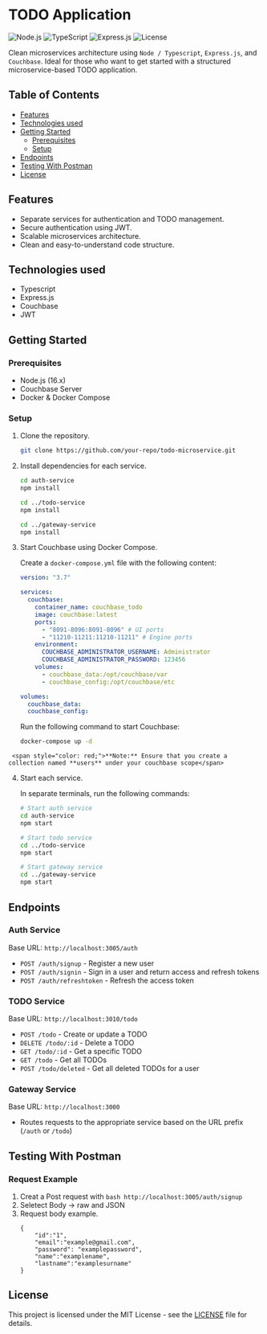 # TODO Application

![Node.js](https://img.shields.io/badge/Node.js-16.x-green)
![TypeScript](https://shields.io/badge/TypeScript-3178C6?logo=TypeScript&logoColor=FFF&style=flat-square)
![Express.js](https://img.shields.io/badge/Express.js-4.x-blue)
![License](https://img.shields.io/badge/License-MIT-red)

Clean microservices architecture using `Node / Typescript`, `Express.js`, and `Couchbase`. Ideal for those who want to get started with a structured microservice-based TODO application.

## Table of Contents

- [Features](#features)
- [Technologies used](#technologies-used)
- [Getting Started](#getting-started)
  - [Prerequisites](#prerequisites)
  - [Setup](#setup)
- [Endpoints](#endpoints)
- [Testing With Postman](#testing-with-postman)
- [License](#license)

## Features

- Separate services for authentication and TODO management.
- Secure authentication using JWT.
- Scalable microservices architecture.
- Clean and easy-to-understand code structure.

## Technologies used

- Typescript
- Express.js
- Couchbase
- JWT

## Getting Started

### Prerequisites

- Node.js (16.x)
- Couchbase Server
- Docker & Docker Compose

### Setup

1. Clone the repository.

    ```bash
    git clone https://github.com/your-repo/todo-microservice.git
    ```

2. Install dependencies for each service.

    ```bash
    cd auth-service
    npm install

    cd ../todo-service
    npm install

    cd ../gateway-service
    npm install
    ```

3. Start Couchbase using Docker Compose.

    Create a `docker-compose.yml` file with the following content:

    ```yaml
    version: "3.7"

    services:
      couchbase:
        container_name: couchbase_todo
        image: couchbase:latest
        ports:
          - "8091-8096:8091-8096" # UI ports
          - "11210-11211:11210-11211" # Engine ports
        environment:
          COUCHBASE_ADMINISTRATOR_USERNAME: Administrator
          COUCHBASE_ADMINISTRATOR_PASSWORD: 123456
        volumes:
          - couchbase_data:/opt/couchbase/var
          - couchbase_config:/opt/couchbase/etc

    volumes:
      couchbase_data:
      couchbase_config:
    ```

    Run the following command to start Couchbase:

    ```bash
    docker-compose up -d
    ```
```http
 <span style="color: red;">**Note:** Ensure that you create a collection named **users** under your couchbase scope</span>
```



4. Start each service.

    In separate terminals, run the following commands:

    ```bash
    # Start auth service
    cd auth-service
    npm start

    # Start todo service
    cd ../todo-service
    npm start

    # Start gateway service
    cd ../gateway-service
    npm start
    ```


## Endpoints

### Auth Service

Base URL: `http://localhost:3005/auth`

- `POST /auth/signup` - Register a new user
- `POST /auth/signin` - Sign in a user and return access and refresh tokens
- `POST /auth/refreshtoken` - Refresh the access token

### TODO Service

Base URL: `http://localhost:3010/todo`

- `POST /todo` - Create or update a TODO
- `DELETE /todo/:id` - Delete a TODO
- `GET /todo/:id` - Get a specific TODO
- `GET /todo` - Get all TODOs
- `POST /todo/deleted` - Get all deleted TODOs for a user

### Gateway Service

Base URL: `http://localhost:3000`

- Routes requests to the appropriate service based on the URL prefix (`/auth` or `/todo`)

## Testing With Postman

### Request Example
1. Creat a Post request with ```bash http://localhost:3005/auth/signup ```
2. Seletect Body -> raw and JSON
3. Request body example.
    ```http 
    {
        "id":"1",
        "email":"example@gmail.com",
        "password": "examplepassword",
        "name":"examplename",
        "lastname":"examplesurname"
    }
    ```

## License

This project is licensed under the MIT License - see the [LICENSE](./LICENSE) file for details.
